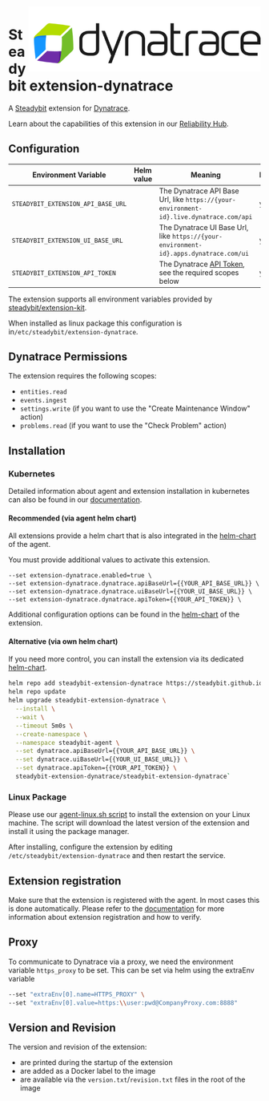 <img src="./logo.png" height="130" align="right" alt="Dynatrace logo">

# Steadybit extension-dynatrace

A [Steadybit](https://www.steadybit.com/) extension for [Dynatrace](https://www.dynatrace.com/).

Learn about the capabilities of this extension in
our [Reliability Hub](https://hub.steadybit.com/extension/com.steadybit.extension_dynatrace).

## Configuration

| Environment Variable               | Helm value | Meaning                                                                                                                                                  | Required | Default |
|------------------------------------|------------|----------------------------------------------------------------------------------------------------------------------------------------------------------|----------|---------|
| `STEADYBIT_EXTENSION_API_BASE_URL` |            | The Dynatrace API Base Url, like `https://{your-environment-id}.live.dynatrace.com/api`                                                                  | yes      |         |
| `STEADYBIT_EXTENSION_UI_BASE_URL`  |            | The Dynatrace UI Base Url, like `https://{your-environment-id}.apps.dynatrace.com/ui`                                                                    | yes      |         |
| `STEADYBIT_EXTENSION_API_TOKEN`    |            | The Dynatrace [API Token](https://docs.dynatrace.com/docs/dynatrace-api/basics/dynatrace-api-authentication#create-token), see the required scopes below | yes      |         |

The extension supports all environment variables provided by [steadybit/extension-kit](https://github.com/steadybit/extension-kit#environment-variables).

When installed as linux package this configuration is in`/etc/steadybit/extension-dynatrace`.

## Dynatrace Permissions

The extension requires the following scopes:
- `entities.read`
- `events.ingest`
- `settings.write` (if you want to use the "Create Maintenance Window" action)
- `problems.read` (if you want to use the "Check Problem" action)

## Installation

### Kubernetes

Detailed information about agent and extension installation in kubernetes can also be found in
our [documentation](https://docs.steadybit.com/install-and-configure/install-agent/install-on-kubernetes).

#### Recommended (via agent helm chart)

All extensions provide a helm chart that is also integrated in the
[helm-chart](https://github.com/steadybit/helm-charts/tree/main/charts/steadybit-agent) of the agent.

You must provide additional values to activate this extension.

```
--set extension-dynatrace.enabled=true \
--set extension-dynatrace.dynatrace.apiBaseUrl={{YOUR_API_BASE_URL}} \
--set extension-dynatrace.dynatrace.uiBaseUrl={{YOUR_UI_BASE_URL}} \
--set extension-dynatrace.dynatrace.apiToken={{YOUR_API_TOKEN}} \
```

Additional configuration options can be found in
the [helm-chart](https://github.com/steadybit/extension-dynatrace/blob/main/charts/steadybit-extension-dynatrace/values.yaml) of the
extension.

#### Alternative (via own helm chart)

If you need more control, you can install the extension via its
dedicated [helm-chart](https://github.com/steadybit/extension-dynatrace/blob/main/charts/steadybit-extension-dynatrace).

```bash
helm repo add steadybit-extension-dynatrace https://steadybit.github.io/extension-dynatrace
helm repo update
helm upgrade steadybit-extension-dynatrace \
  --install \
  --wait \
  --timeout 5m0s \
  --create-namespace \
  --namespace steadybit-agent \
  --set dynatrace.apiBaseUrl={{YOUR_API_BASE_URL}} \
  --set dynatrace.uiBaseUrl={{YOUR_UI_BASE_URL}} \
  --set dynatrace.apiToken={{YOUR_API_TOKEN}} \
  steadybit-extension-dynatrace/steadybit-extension-dynatrace`
```

### Linux Package

Please use
our [agent-linux.sh script](https://docs.steadybit.com/install-and-configure/install-agent/install-on-linux-hosts)
to install the extension on your Linux machine. The script will download the latest version of the extension and install
it using the package manager.

After installing, configure the extension by editing `/etc/steadybit/extension-dynatrace` and then restart the service.

## Extension registration

Make sure that the extension is registered with the agent. In most cases this is done automatically. Please refer to
the [documentation](https://docs.steadybit.com/install-and-configure/install-agent/extension-registration) for more
information about extension registration and how to verify.

## Proxy

To communicate to Dynatrace via a proxy, we need the environment variable `https_proxy` to be set.
This can be set via helm using the extraEnv variable

```bash
--set "extraEnv[0].name=HTTPS_PROXY" \
--set "extraEnv[0].value=https:\\user:pwd@CompanyProxy.com:8888"
```

## Version and Revision

The version and revision of the extension:
- are printed during the startup of the extension
- are added as a Docker label to the image
- are available via the `version.txt`/`revision.txt` files in the root of the image
